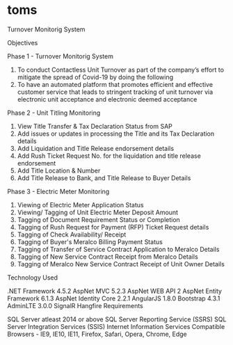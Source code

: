 # toms
Turnover Monitorig System

Objectives

Phase 1 - Turnover Monitorig System
1. To conduct Contactless Unit Turnover as part of the company’s effort to mitigate the spread of Covid-19 by doing the following
2. To have an automated platform that promotes efficient and effective customer service that leads to stringent tracking of unit turnover via electronic unit acceptance and electronic deemed acceptance

Phase 2 - Unit Titling Monitoring
1. View Title Transfer & Tax Declaration Status from SAP
2. Add issues or updates in processing the Title and its Tax Declaration details
3. Add Liquidation and Title Release endorsement details
4. Add Rush Ticket Request No. for the liquidation and title release endorsement
5. Add Title Location & Number
6. Add Title Release to Bank, and Title Release to Buyer Details

Phase 3 - Electric Meter Monitoring
1. Viewing of Electric Meter Application Status
2. Viewing/ Tagging of Unit Electric Meter Deposit Amount
3. Tagging of Document Requirement Status or Completion
4. Tagging of Rush Request for Payment (RFP) Ticket Request details
5. Tagging of Check Availability/ Receipt
6. Tagging of Buyer's Meralco Billing Payment Status
7. Tagging of Transfer of Service Contract Application to Meralco Details
8. Tagging of New Service Contract Receipt from Meralco Details
9. Tagging of Meralco New Service Contract Receipt of Unit Owner Details


Technology Used

.NET Framework 4.5.2
AspNet MVC 5.2.3
AspNet WEB API 2
AspNet Entity Framework 6.1.3
AspNet Identity Core 2.2.1
AngularJS 1.8.0
Bootstrap 4.3.1
AdminLTE 3.0.0
SignalR
Hangfire
Requirements

SQL Server atleast 2014 or above
SQL Server Reporting Service (SSRS)
SQL Server Integration Services (SSIS)
Internet Information Services
Compatible Browsers - IE9, IE10, IE11, Firefox, Safari, Opera, Chrome, Edge
